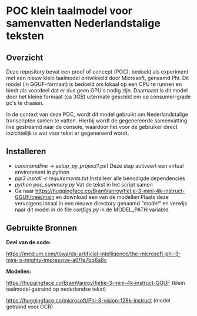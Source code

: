 # POC klein taalmodel voor samenvatten Nederlandstalige teksten

## Overzicht

Deze repository bevat een proof of concept (POC), bedoeld als experiment met een nieuw klein taalmodel ontwikkeld door Microsoft, genaamd Phi. Dit model (in GGUF-formaat) is bedoeld om lokaal op een CPU te runnen en biedt als voordeel dat er dus geen GPU's nodig zijn. Daarnaast is dit model door het kleine formaat (ca 3GB) uitermate geschikt om op consumer-grade pc's te draaien.

In de context van deze POC, wordt dit model gebruikt om Nederlandstalige transcripten samen te vatten. Hierbij wordt de gegenereerde samenvatting live gestreamd naar de console, waardoor het voor de gebruiker direct inzichtelijk is wat voor tekst er gegenereerd wordt.

## Installeren

- *commandline -> setup_py_project1.ps1*
  Deze stap activeert een virtual environment in python
- *pip3 install -r requirements.txt*
  Installeer alle benodigde dependencies
- *python poc_summary.py*
  Vat de tekst in het script samen
- Ga naar https://huggingface.co/BramVanroy/fietje-3-mini-4k-instruct-GGUF/tree/main en download een van de modellen
  Plaats deze vervolgens lokaal in een nieuwe directory genaamd *"model"* en verwijs naar dit model in de file *configs.py* in de MODEL_PATH variable.

## Gebruikte Bronnen

**Deel van de code:**

https://medium.com/towards-artificial-intelligence/the-microsoft-phi-3-mini-is-mighty-impressive-a0f1e7bb6a8c

**Modellen:**

https://huggingface.co/BramVanroy/fietje-3-mini-4k-instruct-GGUF (klein taalmodel getraind op nederlandse tekst)

https://huggingface.co/microsoft/Phi-3-vision-128k-instruct (model getraind voor OCR)
